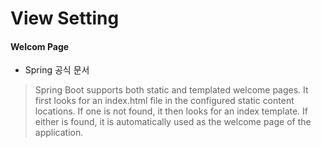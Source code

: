 # View Setting

#### Welcom Page
+ Spring 공식 문서
>Spring Boot supports both static and templated welcome pages. 
>It first looks for an index.html file in the configured static content locations. 
>If one is not found, it then looks for an index template. If either is found, it is automatically used as the welcome page of the application.
